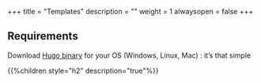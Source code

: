 +++
title = "Templates"
description = ""
weight = 1
alwaysopen = false
+++

## Requirements

Download [Hugo binary](https://gohugo.io/overview/installing/) for your OS (Windows, Linux, Mac) : it’s that simple

{{%children style="h2" description="true"%}}
